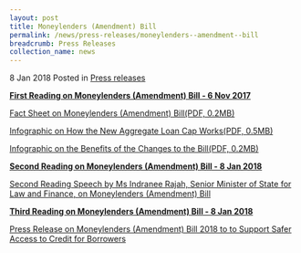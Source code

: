 ```yaml
---
layout: post
title: Moneylenders (Amendment) Bill
permalink: /news/press-releases/moneylenders--amendment--bill
breadcrumb: Press Releases
collection_name: news
---
```


8 Jan 2018 Posted in [Press releases](/news/press-releases)

**<u>First Reading on Moneylenders (Amendment) Bill - 6 Nov 2017</u>** 

 

[Fact Sheet on Moneylenders (Amendment) Bill(PDF, 0.2MB)](/files/news/press-releases/2018/01/FactsheetMLB.pdf)

 

[Infographic on How the New Aggregate Loan Cap Works(PDF, 0.5MB)](/files/news/press-releases/2018/01/NewAggregateLoanCap.pdf)

 

[Infographic on the Benefits of the Changes to the Bill(PDF, 0.2MB)](/files/news/press-releases/2018/01/BenefitsChangesMLB.pdf)

 

**<u>Second Reading on Moneylenders (Amendment) Bill - 8 Jan 2018</u>**

 

[Second Reading Speech by Ms Indranee Rajah, Senior Minister of State for Law and Finance, on Moneylenders (Amendment) Bill](/news/parliamentary-speeches/second-reading-speech-by-ms-indranee-rajah--senior-minister-of-s)

 

**<u>Third Reading on Moneylenders (Amendment) Bill - 8 Jan 2018</u>**

 

[Press Release on Moneylenders (Amendment) Bill 2018 to to Support Safer Access to Credit for Borrowers](/news/press-releases/moneylenders--amendment--bill-2018-to-support-safer-access-to-cr)

